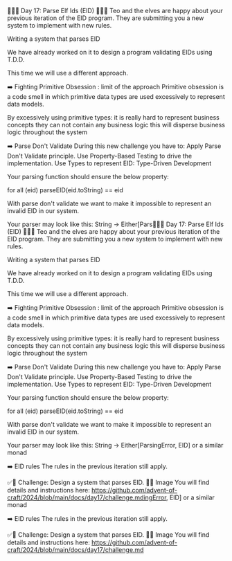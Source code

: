 🌟🌟🌟 Day 17: Parse Elf Ids (EID) 🌟🌟🌟
Teo and the elves are happy about your previous iteration of the EID program.
They are submitting you a new system to implement with new rules.

Writing a system that parses EID

We have already worked on it to design a program validating EIDs using T.D.D.

This time we will use a different approach.

➡️ Fighting Primitive Obsession : limit of the approach
Primitive obsession is a code smell in which primitive data types are used excessively to represent data models.

By excessively using primitive types:
it is really hard to represent business concepts
they can not contain any business logic
this will disperse business logic throughout the system

➡️ Parse Don't Validate
During this new challenge you have to:
Apply Parse Don't Validate principle.
Use Property-Based Testing to drive the implementation.
Use Types to represent EID: Type-Driven Development

Your parsing function should ensure the below property:

for all (eid)
parseEID(eid.toString) == eid


With parse don't validate we want to make it impossible to represent an invalid EID in our system.

Your parser may look like this: String -> Either[Pars🌟🌟🌟 Day 17: Parse Elf Ids (EID) 🌟🌟🌟
Teo and the elves are happy about your previous iteration of the EID program.
They are submitting you a new system to implement with new rules.

Writing a system that parses EID

We have already worked on it to design a program validating EIDs using T.D.D.

This time we will use a different approach.

➡️ Fighting Primitive Obsession : limit of the approach
Primitive obsession is a code smell in which primitive data types are used excessively to represent data models.

By excessively using primitive types:
it is really hard to represent business concepts
they can not contain any business logic
this will disperse business logic throughout the system

➡️ Parse Don't Validate
During this new challenge you have to:
Apply Parse Don't Validate principle.
Use Property-Based Testing to drive the implementation.
Use Types to represent EID: Type-Driven Development

Your parsing function should ensure the below property:

for all (eid)
parseEID(eid.toString) == eid


With parse don't validate we want to make it impossible to represent an invalid EID in our system.

Your parser may look like this: String -> Either[ParsingError, EID] or a similar monad

➡️ EID rules
The rules in the previous iteration still apply.

✅🚀 Challenge: Design a system that parses EID. 🚀✅
Image
You will find details and instructions here: https://github.com/advent-of-craft/2024/blob/main/docs/day17/challenge.mdingError, EID] or a similar monad

➡️ EID rules
The rules in the previous iteration still apply.

✅🚀 Challenge: Design a system that parses EID. 🚀✅
Image
You will find details and instructions here: https://github.com/advent-of-craft/2024/blob/main/docs/day17/challenge.md